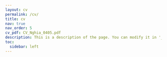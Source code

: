 ```yaml
---
layout: cv
permalink: /cv/
title: cv
nav: true
nav_order: 5
cv_pdf: CV_Nghia_0405.pdf
description: This is a description of the page. You can modify it in '_pages/cv.md'. You can also change or remove the top pdf download button.
toc:
  sidebar: left
---
```

